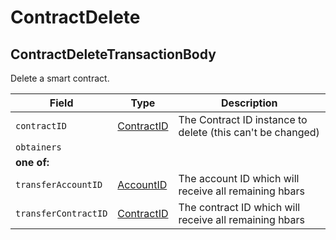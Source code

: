 # ContractDelete

## **ContractDeleteTransactionBody**

Delete a smart contract.

| Field                       | Type                                       | Description                                                                   |
| --------------------------- | ------------------------------------------ | ----------------------------------------------------------------------------- |
| `contractID`                | [ContractID](../basic-types/contractid.md) | The Contract ID instance to delete (this can't be changed) |
| `obtainers`                 |                                            |                                                                               |
| **one of:** |                                            |                                                                               |
| `transferAccountID`         | [AccountID](../basic-types/accountid.md)   | The account ID which will receive all remaining hbars                         |
| `transferContractID`        | [ContractID](../basic-types/contractid.md) | The contract ID which will receive all remaining hbars                        |
